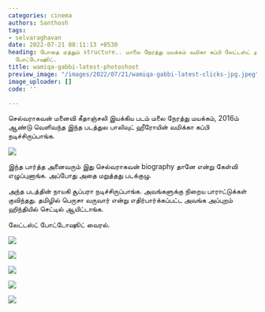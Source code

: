 ```yaml
---
categories: cinema
authors: Santhosh
tags:
- selvaraghavan
date: 2022-07-21 08:11:13 +0530
heading: போதை ஏத்தும் structure.. மாலை நேரத்து மயக்கம் வமிகா கப்பி லேட்டஸ்ட் ஹாட்
  போட்டோஷூட்.
title: wamiqa-gabbi-latest-photoshoot
preview_image: "/images/2022/07/21/wamiqa-gabbi-latest-clicks-jpg.jpeg"
image_uploader: []
code: ''

---
```


செல்வராகவன் மனைவி கீதாஞ்சலி இயக்கிய படம் மலை நேரத்து மயக்கம், 2016ம் ஆண்டு வெளிவந்த இந்த படத்துல பாலிவுட் ஹீரோயின் வமிக்கா கப்பி நடிச்சிருப்பாங்க.

![](/images/2022/07/21/wamiqa-gabbi-recent-clicks-5-jpg.jpeg)

இந்த பார்த்த அனைவரும் இது செல்வராகவன் biography தானே என்று கேள்வி எழுப்புனாங்க.  அப்போது அதை மறுத்தது படக்குழு.

அந்த படத்தின் நாயகி சூப்பரா நடிச்சிருப்பாங்க. அவங்களுக்கு நிறைய பாராட்டுக்கள் குவிந்தது. தமிழில் பெருசா வருவார் என்று எதிர்பார்க்கப்பட்ட அவங்க அப்புறம் ஹிந்தியில் செட்டில் ஆயிட்டாங்க.

லேட்டஸ்ட் போட்டோஷூட் வைரல்.

![](/images/2022/07/21/wamiqa-gabbi-recent-clicks-3-jpg.jpeg)

![](/images/2022/07/21/wamiqa-gabbi-recent-clicks-4-jpg.jpeg)

![](/images/2022/07/21/wamiqa-gabbi-recent-clicks-2-jpg.jpeg)

![](/images/2022/07/21/wamiqa-gabbi-recent-clicks-1-jpg.jpeg)

![](/images/2022/07/21/wamiqa-gabbi-recent-clicks-jpg.jpeg)